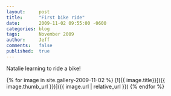 ```yaml
---
layout:     post
title:      "First bike ride"
date:       2009-11-02 09:55:00 -0600
categories: blog
tags:       November 2009 
author:     Jeff
comments:   false
published:  true
---
```

Natalie learning to ride a bike!

{% for image in site.gallery-2009-11-02 %}
  [![{{ image.title}}]({{ image.thumb_url }})]({{ image.url | relative_url }})
{% endfor %}
